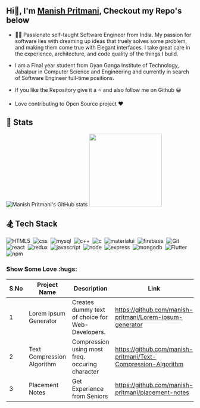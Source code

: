 ## Hi👋, I'm [Manish Pritmani](https://www.linkedin.com/in/manish-pritmani/), Checkout my Repo's below
- 👨‍🎓 Passionate self-taught Software Engineer from India. My passion for software lies with dreaming up ideas that truely solves some problem, and making them come true with Elegant interfaces. I take great care in the experience, architecture, and code quality of the things I build.
- I am a Final year student from Gyan Ganga Institute of Technology, Jabalpur in Computer Science and Engineering and currently in search of Software Engineer full-time positions.

 
- If you like the Repository give it a ⭐ and also follow me on Github 😀
- Love contributing to Open Source project ❤️

##  🎯 Stats
![Manish Pritmani's GitHub stats](https://github-readme-stats.vercel.app/api?username=manish-pritmani&theme=vue&show_icons=true&count_private=true&include_all_commits=true)
<img height="195em" src="https://github-readme-streak-stats.herokuapp.com/?user=manish-pritmani" />

<!--
<details>	
 <summary><b>⚡ Github Stats</b></summary>

  <br />
  <img height="180em" src="https://github-readme-stats.vercel.app/api?username=manish-pritmani&show_icons=true&hide_border=true&&count_private=true&include_all_commits=true" />
![Stats](https://leetcode.card.workers.dev/?theme=default&font=baloo&extension=null)
  <img height="180em" src="https://github-readme-stats.vercel.app/api/top-langs/?username=manish-pritmani&show_icons=true&hide_border=false&layout=compact&langs_count=8"/>
</details>

<details>	
  <summary><b>☄️ Github Streaks</b></summary>

  <br />
</details>
-->
## 🏂 Tech Stack


<!-- ![typescript](https://img.shields.io/badge/TypeScript-007ACC?style=for-the-badge&logo=typescript&logoColor=white)&nbsp;![html](https://img.shields.io/badge/HTML5-E34F26?style=for-the-badge&logo=html5&logoColor=white)&nbsp; -->
![HTML5](https://img.shields.io/badge/html5-%23E34F26.svg?style=for-the-badge&logo=html5&logoColor=white)&nbsp;
![css](https://img.shields.io/badge/CSS3-1572B6?style=for-the-badge&logo=css3&logoColor=white)&nbsp;
![mysql](https://img.shields.io/badge/MySQL-00000F?style=for-the-badge&logo=mysql&logoColor=white)&nbsp;
![c++](https://img.shields.io/badge/C%2B%2B-00599C?style=for-the-badge&logo=c%2B%2B&logoColor=white)&nbsp;
![c](https://img.shields.io/badge/C-00599C?style=for-the-badge&logo=c&logoColor=white)&nbsp;
![materialui](https://img.shields.io/badge/Material--UI-0081CB?style=for-the-badge&logo=material-ui&logoColor=white)&nbsp;
![firebase](https://img.shields.io/badge/firebase-ffca28?style=for-the-badge&logo=firebase&logoColor=white)&nbsp;
![Git](https://img.shields.io/badge/git-%23F05033.svg?style=for-the-badge&logo=git&logoColor=white)&nbsp;
![react](https://img.shields.io/badge/React-20232A?style=for-the-badge&logo=react&logoColor=61DAFB)&nbsp;
![redux](https://img.shields.io/badge/Redux-593D88?style=for-the-badge&logo=redux&logoColor=white)&nbsp;
![javascript](https://img.shields.io/badge/JavaScript-F7DF1E?style=for-the-badge&logo=javascript&logoColor=black)&nbsp;
![node](https://img.shields.io/badge/Node.js-43853D?style=for-the-badge&logo=node-dot-js&logoColor=white)&nbsp;
![express](https://img.shields.io/badge/Express.js-000000?style=for-the-badge&logo=express&logoColor=white)&nbsp;
![mongodb](https://img.shields.io/badge/MongoDB-4EA94B?style=for-the-badge&logo=mongodb&logoColor=white)&nbsp;
![Flutter](https://img.shields.io/badge/Flutter-%2302569B.svg?style=for-the-badge&logo=Flutter&logoColor=white)
![npm](https://img.shields.io/badge/npm-CB3837?style=for-the-badge&logo=npm&logoColor=white)

<h3 align="left">Show Some Love :hugs: </h3>

| S.No | Project Name | Description | Link | Tech Stack |
| ------ | ------------ | ------ | ----- | -------- |
| 1 | Lorem Ipsum Generator | Creates dummy text of choice for Web-Developers. | https://github.com/manish-pritmani/Lorem-ipsum-generator | React Js |
| 2 | Text Compression Algorithm | Compression using most freq. occuring character | https://github.com/manish-pritmani/Text-Compression-Algorithm | C++ |
| 3 | Placement Notes | Get Experience from Seniors | https://github.com/manish-pritmani/placement-notes | Dart |
<!--<img src="https://user-images.githubusercontent.com/65852995/104610952-99d16c80-56aa-11eb-847b-22dddb3ddb51.jpeg" height="150px" width="100%">-->
<!--
- 👨‍🎓 I am Manish Pritmani [Manish Pritmani](https://github.com/manish-pritmani/), Currently I am a third year student from Gyan Ganga Institute of Technology, Jabalpur in Computer Science and Engineering.
- 💬 I am willing to work on Free-lance projects and love to contribute to Open Source project 💡-->
<!--
- 📫 You can reach me out here: 
      #1 💌  [manish-pritmani](mailto:manish.pritmani06@gmail.com)
      #2  <a href="https://www.linkedin.com/in/manish-pritmani/"><img src="https://www.usm.edu/images/linkedinlogo.png" width="80px"></a>
- 🌱 DevOps and Machine Learning interests me alot. 
- ⚡ Fun fact: ...Thinking ...-->
<!--
- 📘 Connect with me on Linkedin : [Manish Pritmani](https://www.linkedin.com/in/manish-pritmani/)-->



<!--
<h2 align="center">Please Show Some Love :hugs: </h2>
| SL No | Project Name | Description | Link | Tech Stack |
| ------ | ------------ | ------ | ----- | -------- |
| 1 | Resume Generator | Generate your Resume using the application | https://github.com/DiptoChakrabarty/Resume-Generator | Flask,Sql | 
| 2 | Deployments | Deployment of various projects in Docker containers | https://github.com/CodeChefVIT/deployments | Docker, Docker Compose , nginx | -->
